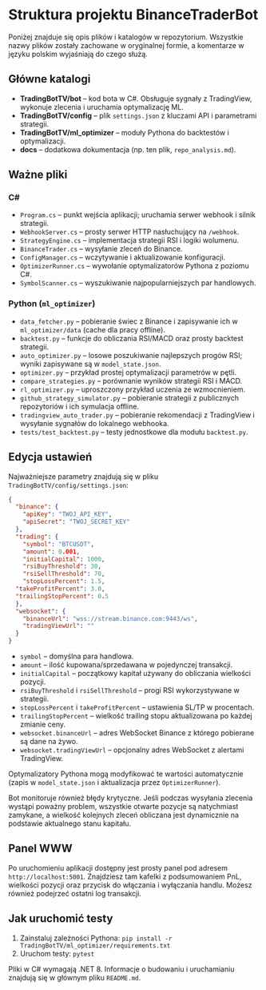 # Struktura projektu BinanceTraderBot

Poniżej znajduje się opis plików i katalogów w repozytorium. Wszystkie nazwy plików zostały zachowane w oryginalnej formie, a komentarze w języku polskim wyjaśniają do czego służą.

## Główne katalogi

- **TradingBotTV/bot** – kod bota w C#. Obsługuje sygnały z TradingView, wykonuje zlecenia i uruchamia optymalizację ML.
- **TradingBotTV/config** – plik `settings.json` z kluczami API i parametrami strategii.
- **TradingBotTV/ml_optimizer** – moduły Pythona do backtestów i optymalizacji.
- **docs** – dodatkowa dokumentacja (np. ten plik, `repo_analysis.md`).

## Ważne pliki

### C#
- `Program.cs` – punkt wejścia aplikacji; uruchamia serwer webhook i silnik strategii.
- `WebhookServer.cs` – prosty serwer HTTP nasłuchujący na `/webhook`.
- `StrategyEngine.cs` – implementacja strategii RSI i logiki wolumenu.
- `BinanceTrader.cs` – wysyłanie zleceń do Binance.
- `ConfigManager.cs` – wczytywanie i aktualizowanie konfiguracji.
- `OptimizerRunner.cs` – wywołanie optymalizatorów Pythona z poziomu C#.
- `SymbolScanner.cs` – wyszukiwanie najpopularniejszych par handlowych.

### Python (`ml_optimizer`)
- `data_fetcher.py` – pobieranie świec z Binance i zapisywanie ich w `ml_optimizer/data` (cache dla pracy offline).
- `backtest.py` – funkcje do obliczania RSI/MACD oraz prosty backtest strategii.
- `auto_optimizer.py` – losowe poszukiwanie najlepszych progów RSI; wyniki zapisywane są w `model_state.json`.
- `optimizer.py` – przykład prostej optymalizacji parametrów w pętli.
- `compare_strategies.py` – porównanie wyników strategii RSI i MACD.
- `rl_optimizer.py` – uproszczony przykład uczenia ze wzmocnieniem.
- `github_strategy_simulator.py` – pobieranie strategii z publicznych repozytoriów
  i ich symulacja offline.
- `tradingview_auto_trader.py` – pobieranie rekomendacji z TradingView
  i wysyłanie sygnałów do lokalnego webhooka.
- `tests/test_backtest.py` – testy jednostkowe dla modułu `backtest.py`.

## Edycja ustawień

Najważniejsze parametry znajdują się w pliku `TradingBotTV/config/settings.json`:

```json
{
  "binance": {
    "apiKey": "TWOJ_API_KEY",
    "apiSecret": "TWOJ_SECRET_KEY"
  },
  "trading": {
    "symbol": "BTCUSDT",
    "amount": 0.001,
    "initialCapital": 1000,
    "rsiBuyThreshold": 30,
    "rsiSellThreshold": 70,
    "stopLossPercent": 1.5,
  "takeProfitPercent": 3.0,
  "trailingStopPercent": 0.5
  },
  "websocket": {
    "binanceUrl": "wss://stream.binance.com:9443/ws",
    "tradingViewUrl": ""
  }
}
```

- `symbol` – domyślna para handlowa.
- `amount` – ilość kupowana/sprzedawana w pojedynczej transakcji.
- `initialCapital` – początkowy kapitał używany do obliczania wielkości pozycji.
- `rsiBuyThreshold` i `rsiSellThreshold` – progi RSI wykorzystywane w strategii.
- `stopLossPercent` i `takeProfitPercent` – ustawienia SL/TP w procentach.
- `trailingStopPercent` – wielkość trailing stopu aktualizowana po każdej zmianie ceny.
- `websocket.binanceUrl` – adres WebSocket Binance z którego pobierane są dane na żywo.
- `websocket.tradingViewUrl` – opcjonalny adres WebSocket z alertami TradingView.

Optymalizatory Pythona mogą modyfikować te wartości automatycznie (zapis w `model_state.json` i aktualizacja przez `OptimizerRunner`).

Bot monitoruje również błędy krytyczne. Jeśli podczas wysyłania zlecenia wystąpi poważny problem, wszystkie otwarte pozycje są natychmiast zamykane, a wielkość kolejnych zleceń obliczana jest dynamicznie na podstawie aktualnego stanu kapitału.

## Panel WWW

Po uruchomieniu aplikacji dostępny jest prosty panel pod adresem `http://localhost:5001`.
Znajdziesz tam kafelki z podsumowaniem PnL, wielkości pozycji oraz przycisk do
włączania i wyłączania handlu. Możesz również podejrzeć ostatni log transakcji.

## Jak uruchomić testy

1. Zainstaluj zależności Pythona: `pip install -r TradingBotTV/ml_optimizer/requirements.txt`
2. Uruchom testy: `pytest`

Pliki w C# wymagają .NET 8. Informacje o budowaniu i uruchamianiu znajdują się w głównym pliku `README.md`.


